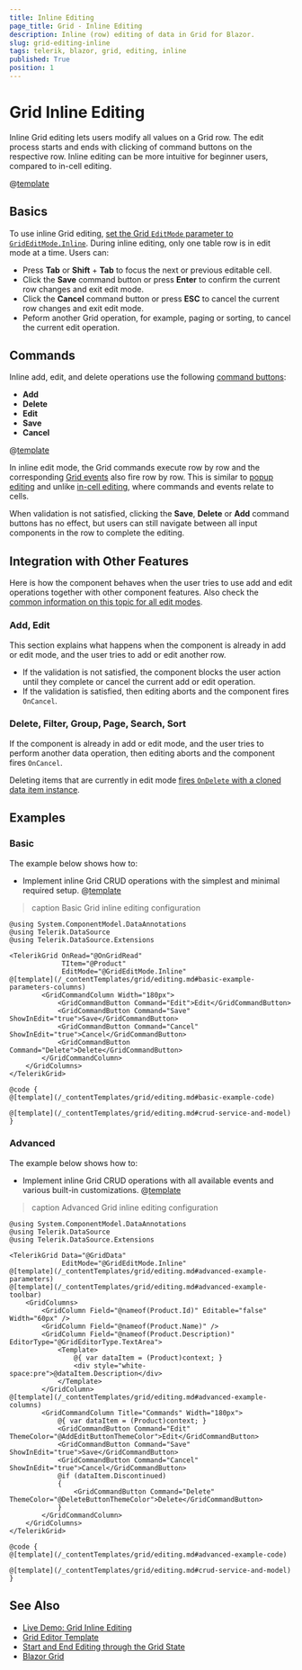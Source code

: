 ```yaml
---
title: Inline Editing
page_title: Grid - Inline Editing
description: Inline (row) editing of data in Grid for Blazor.
slug: grid-editing-inline
tags: telerik, blazor, grid, editing, inline
published: True
position: 1
---
```


# Grid Inline Editing

Inline Grid editing lets users modify all values on a Grid row. The edit process starts and ends with clicking of command buttons on the respective row. Inline editing can be more intuitive for beginner users, compared to in-cell editing.

@[template](/_contentTemplates/grid/editing.md#overview-required)

## Basics

To use inline Grid editing, [set the Grid `EditMode` parameter to `GridEditMode.Inline`](slug:grid-editing-overview#edit-modes). During inline editing, only one table row is in edit mode at a time. Users can:

* Press **Tab** or **Shift** + **Tab** to focus the next or previous editable cell.
* Click the **Save** command button or press **Enter** to confirm the current row changes and exit edit mode.
* Click the **Cancel** command button or press **ESC** to cancel the current row changes and exit edit mode.
* Peform another Grid operation, for example, paging or sorting, to cancel the current edit operation.

## Commands

Inline add, edit, and delete operations use the following [command buttons](slug:grid-editing-overview#commands):

* **Add**
* **Delete**
* **Edit**
* **Save**
* **Cancel**

@[template](/_contentTemplates/grid/editing.md#without-commands)

In inline edit mode, the Grid commands execute row by row and the corresponding [Grid events](slug:grid-editing-overview#events) also fire row by row. This is similar to [popup editing](slug:grid-editing-popup) and unlike [in-cell editing](slug:grid-editing-incell), where commands and events relate to cells.

When validation is not satisfied, clicking the **Save**, **Delete** or **Add** command buttons has no effect, but users can still navigate between all input components in the row to complete the editing.

## Integration with Other Features

Here is how the component behaves when the user tries to use add and edit operations together with other component features. Also check the [common information on this topic for all edit modes](slug:grid-editing-overview#integration-with-other-features).

### Add, Edit

This section explains what happens when the component is already in add or edit mode, and the user tries to add or edit another row.

* If the validation is not satisfied, the component blocks the user action until they complete or cancel the current add or edit operation.
* If the validation is satisfied, then editing aborts and the component fires `OnCancel`.

### Delete, Filter, Group, Page, Search, Sort

If the component is already in add or edit mode, and the user tries to perform another data operation, then editing aborts and the component fires `OnCancel`.

Deleting items that are currently in edit mode [fires `OnDelete` with a cloned data item instance](slug:grid-editing-overview#delete-operations).

## Examples

### Basic

The example below shows how to:

* Implement inline Grid CRUD operations with the simplest and minimal required setup.
@[template](/_contentTemplates/grid/editing.md#basic-example-description)

>caption Basic Grid inline editing configuration

````RAZOR
@using System.ComponentModel.DataAnnotations
@using Telerik.DataSource
@using Telerik.DataSource.Extensions

<TelerikGrid OnRead="@OnGridRead"
             TItem="@Product"
             EditMode="@GridEditMode.Inline"
@[template](/_contentTemplates/grid/editing.md#basic-example-parameters-columns)
        <GridCommandColumn Width="180px">
            <GridCommandButton Command="Edit">Edit</GridCommandButton>
            <GridCommandButton Command="Save" ShowInEdit="true">Save</GridCommandButton>
            <GridCommandButton Command="Cancel" ShowInEdit="true">Cancel</GridCommandButton>
            <GridCommandButton Command="Delete">Delete</GridCommandButton>
        </GridCommandColumn>
    </GridColumns>
</TelerikGrid>

@code {
@[template](/_contentTemplates/grid/editing.md#basic-example-code)

@[template](/_contentTemplates/grid/editing.md#crud-service-and-model)
}
````

### Advanced

The example below shows how to:

* Implement inline Grid CRUD operations with all available events and various built-in customizations.
@[template](/_contentTemplates/grid/editing.md#advanced-example-description)

>caption Advanced Grid inline editing configuration

````RAZOR
@using System.ComponentModel.DataAnnotations
@using Telerik.DataSource
@using Telerik.DataSource.Extensions

<TelerikGrid Data="@GridData"
             EditMode="@GridEditMode.Inline"
@[template](/_contentTemplates/grid/editing.md#advanced-example-parameters)
@[template](/_contentTemplates/grid/editing.md#advanced-example-toolbar)
    <GridColumns>
        <GridColumn Field="@nameof(Product.Id)" Editable="false" Width="60px" />
        <GridColumn Field="@nameof(Product.Name)" />
        <GridColumn Field="@nameof(Product.Description)" EditorType="@GridEditorType.TextArea">
            <Template>
                @{ var dataItem = (Product)context; }
                <div style="white-space:pre">@dataItem.Description</div>
            </Template>
        </GridColumn>
@[template](/_contentTemplates/grid/editing.md#advanced-example-columns)
        <GridCommandColumn Title="Commands" Width="180px">
            @{ var dataItem = (Product)context; }
            <GridCommandButton Command="Edit" ThemeColor="@AddEditButtonThemeColor">Edit</GridCommandButton>
            <GridCommandButton Command="Save" ShowInEdit="true">Save</GridCommandButton>
            <GridCommandButton Command="Cancel" ShowInEdit="true">Cancel</GridCommandButton>
            @if (dataItem.Discontinued)
            {
                <GridCommandButton Command="Delete" ThemeColor="@DeleteButtonThemeColor">Delete</GridCommandButton>
            }
        </GridCommandColumn>
    </GridColumns>
</TelerikGrid>

@code {
@[template](/_contentTemplates/grid/editing.md#advanced-example-code)

@[template](/_contentTemplates/grid/editing.md#crud-service-and-model)
}
````

## See Also

* [Live Demo: Grid Inline Editing](https://demos.telerik.com/blazor-ui/grid/editing-inline)
* [Grid Editor Template](slug:grid-templates-editor)
* [Start and End Editing through the Grid State](slug:grid-kb-add-edit-state)
* [Blazor Grid](slug:grid-overview)
